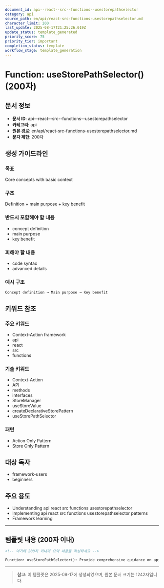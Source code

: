 ```yaml
---
document_id: api--react--src--functions--usestorepathselector
category: api
source_path: en/api/react-src-functions-usestorepathselector.md
character_limit: 200
last_update: 2025-08-17T21:25:26.019Z
update_status: template_generated
priority_score: 75
priority_tier: important
completion_status: template
workflow_stage: template_generation
---
```


# Function: useStorePathSelector() (200자)

## 문서 정보
- **문서 ID**: api--react--src--functions--usestorepathselector
- **카테고리**: api
- **원본 경로**: en/api/react-src-functions-usestorepathselector.md
- **문자 제한**: 200자

## 생성 가이드라인

### 목표
Core concepts with basic context

### 구조
Definition + main purpose + key benefit

### 반드시 포함해야 할 내용
- concept definition
- main purpose
- key benefit

### 피해야 할 내용  
- code syntax
- advanced details

### 예시 구조
```
Concept definition → Main purpose → Key benefit
```

## 키워드 참조

### 주요 키워드
- Context-Action framework
- api
- react
- src
- functions

### 기술 키워드
- Context-Action
- API
- methods
- interfaces
- StoreManager
- useStoreValue
- createDeclarativeStorePattern
- useStorePathSelector

### 패턴
- Action Only Pattern
- Store Only Pattern

## 대상 독자
- framework-users
- beginners

## 주요 용도
- Understanding api  react  src  functions  usestorepathselector
- Implementing api  react  src  functions  usestorepathselector patterns
- Framework learning

---

## 템플릿 내용 (200자 이내)

```markdown
<!-- 여기에 200자 이내의 요약 내용을 작성하세요 -->

Function: useStorePathSelector(): Provide comprehensive guidance on api  react  src  functions  usestorepathselector의 핵심 개념과 Context-Action 프레임워크에서의 역할을 간단히 설명.
```

---

> **참고**: 이 템플릿은 2025-08-17에 생성되었으며, 
> 원본 문서 크기는 1242자입니다.
